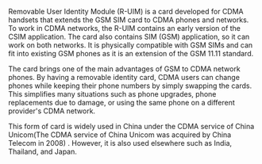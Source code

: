Removable User Identity Module (R-UIM) is a card developed for CDMA
handsets that extends the GSM SIM card to CDMA phones and networks. To
work in CDMA networks, the R-UIM contains an early version of the CSIM
application. The card also contains SIM (GSM) application, so it can
work on both networks. It is physically compatible with GSM SIMs and can
fit into existing GSM phones as it is an extension of the GSM 11.11
standard.

The card brings one of the main advantages of GSM to CDMA network
phones. By having a removable identity card, CDMA users can change
phones while keeping their phone numbers by simply swapping the cards.
This simplifies many situations such as phone upgrades, phone
replacements due to damage, or using the same phone on a different
provider's CDMA network.

This form of card is widely used in China under the CDMA service of
China Unicom(The CDMA service of China Unicom was acquired by China
Telecom in 2008) . However, it is also used elsewhere such as India,
Thailand, and Japan.